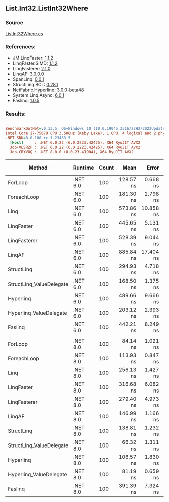 ﻿## List.Int32.ListInt32Where

### Source
[ListInt32Where.cs](../LinqBenchmarks/List/Int32/ListInt32Where.cs)

### References:
- JM.LinqFaster: [1.1.2](https://www.nuget.org/packages/JM.LinqFaster/1.1.2)
- LinqFaster.SIMD: [1.1.2](https://www.nuget.org/packages/LinqFaster.SIMD/1.0.3)
- LinqFasterer: [2.1.0](https://www.nuget.org/packages/LinqFasterer/2.1.0)
- LinqAF: [3.0.0.0](https://www.nuget.org/packages/LinqAF/3.0.0.0)
- SpanLinq: [0.0.1](https://www.nuget.org/packages/SpanLinq/0.0.1)
- StructLinq.BCL: [0.28.1](https://www.nuget.org/packages/StructLinq/0.28.1)
- NetFabric.Hyperlinq: [3.0.0-beta48](https://www.nuget.org/packages/NetFabric.Hyperlinq/3.0.0-beta48)
- System.Linq.Async: [6.0.1](https://www.nuget.org/packages/System.Linq.Async/6.0.1)
- Faslinq: [1.0.5](https://www.nuget.org/packages/Faslinq/1.0.5)

### Results:
``` ini

BenchmarkDotNet=v0.13.5, OS=Windows 10 (10.0.19045.3516/22H2/2022Update)
Intel Core i7-7567U CPU 3.50GHz (Kaby Lake), 1 CPU, 4 logical and 2 physical cores
.NET SDK=8.0.100-rc.1.23463.5
  [Host]     : .NET 6.0.22 (6.0.2223.42425), X64 RyuJIT AVX2
  Job-VLSRZF : .NET 6.0.22 (6.0.2223.42425), X64 RyuJIT AVX2
  Job-CRYVOQ : .NET 8.0.0 (8.0.23.41904), X64 RyuJIT AVX2


```
|                   Method |  Runtime | Count |      Mean |     Error |    StdDev |    Median |        Ratio | RatioSD |   Gen0 | Allocated | Alloc Ratio |
|------------------------- |--------- |------ |----------:|----------:|----------:|----------:|-------------:|--------:|-------:|----------:|------------:|
|                  ForLoop | .NET 6.0 |   100 | 128.57 ns |  0.668 ns |  0.592 ns | 128.42 ns |     baseline |         |      - |         - |          NA |
|              ForeachLoop | .NET 6.0 |   100 | 181.30 ns |  2.798 ns |  2.184 ns | 180.36 ns | 1.41x slower |   0.02x |      - |         - |          NA |
|                     Linq | .NET 6.0 |   100 | 573.86 ns | 10.858 ns |  8.477 ns | 571.22 ns | 4.46x slower |   0.07x | 0.0343 |      72 B |          NA |
|               LinqFaster | .NET 6.0 |   100 | 445.65 ns |  5.131 ns |  4.006 ns | 444.21 ns | 3.47x slower |   0.02x | 0.3095 |     648 B |          NA |
|             LinqFasterer | .NET 6.0 |   100 | 528.39 ns |  9.044 ns | 11.107 ns | 523.88 ns | 4.14x slower |   0.10x | 0.3328 |     696 B |          NA |
|                   LinqAF | .NET 6.0 |   100 | 885.84 ns | 17.404 ns | 29.078 ns | 878.96 ns | 6.99x slower |   0.23x |      - |         - |          NA |
|               StructLinq | .NET 6.0 |   100 | 294.93 ns |  4.718 ns |  5.617 ns | 295.59 ns | 2.30x slower |   0.04x | 0.0153 |      32 B |          NA |
| StructLinq_ValueDelegate | .NET 6.0 |   100 | 168.50 ns |  1.375 ns |  1.148 ns | 167.99 ns | 1.31x slower |   0.01x |      - |         - |          NA |
|                Hyperlinq | .NET 6.0 |   100 | 489.66 ns |  9.666 ns | 17.676 ns | 480.23 ns | 3.83x slower |   0.15x |      - |         - |          NA |
|  Hyperlinq_ValueDelegate | .NET 6.0 |   100 | 203.12 ns |  2.393 ns |  1.868 ns | 202.19 ns | 1.58x slower |   0.01x |      - |         - |          NA |
|                  Faslinq | .NET 6.0 |   100 | 442.21 ns |  8.249 ns | 10.131 ns | 438.80 ns | 3.46x slower |   0.09x | 0.3095 |     648 B |          NA |
|                          |          |       |           |           |           |           |              |         |        |           |             |
|                  ForLoop | .NET 8.0 |   100 |  84.14 ns |  1.021 ns |  0.852 ns |  83.67 ns |     baseline |         |      - |         - |          NA |
|              ForeachLoop | .NET 8.0 |   100 | 113.93 ns |  0.847 ns |  0.708 ns | 113.71 ns | 1.35x slower |   0.01x |      - |         - |          NA |
|                     Linq | .NET 8.0 |   100 | 256.13 ns |  1.427 ns |  1.114 ns | 255.96 ns | 3.05x slower |   0.04x | 0.0343 |      72 B |          NA |
|               LinqFaster | .NET 8.0 |   100 | 316.68 ns |  6.082 ns |  7.909 ns | 314.68 ns | 3.74x slower |   0.10x | 0.3095 |     648 B |          NA |
|             LinqFasterer | .NET 8.0 |   100 | 279.40 ns |  4.973 ns |  4.409 ns | 279.77 ns | 3.33x slower |   0.07x | 0.3328 |     696 B |          NA |
|                   LinqAF | .NET 8.0 |   100 | 146.99 ns |  1.166 ns |  1.034 ns | 146.66 ns | 1.75x slower |   0.02x |      - |         - |          NA |
|               StructLinq | .NET 8.0 |   100 | 138.81 ns |  1.232 ns |  0.962 ns | 138.59 ns | 1.65x slower |   0.02x | 0.0153 |      32 B |          NA |
| StructLinq_ValueDelegate | .NET 8.0 |   100 |  66.32 ns |  1.311 ns |  1.658 ns |  65.58 ns | 1.27x faster |   0.04x |      - |         - |          NA |
|                Hyperlinq | .NET 8.0 |   100 | 106.57 ns |  1.830 ns |  2.034 ns | 105.75 ns | 1.27x slower |   0.02x |      - |         - |          NA |
|  Hyperlinq_ValueDelegate | .NET 8.0 |   100 |  81.19 ns |  0.659 ns |  0.515 ns |  81.09 ns | 1.04x faster |   0.01x |      - |         - |          NA |
|                  Faslinq | .NET 8.0 |   100 | 391.39 ns |  7.324 ns | 16.680 ns | 383.08 ns | 4.67x slower |   0.19x | 0.3095 |     648 B |          NA |
